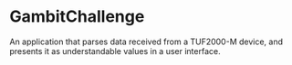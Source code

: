 # GambitChallenge
An application that parses data received from a TUF2000-M device, and presents it as understandable values in a user interface.
